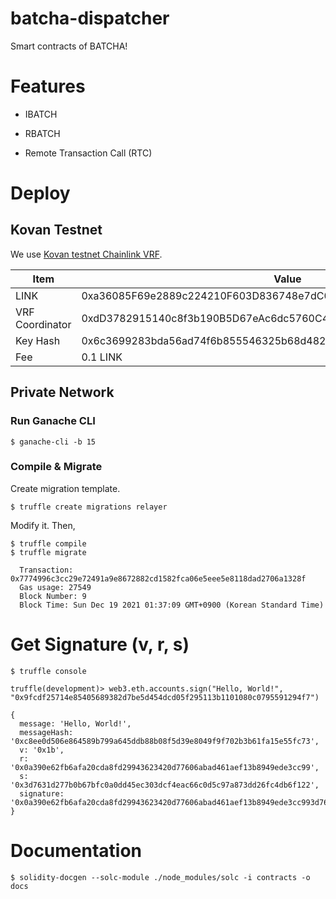 # batcha-dispatcher

Smart contracts of BATCHA!

# Features

* IBATCH

* RBATCH

* Remote Transaction Call (RTC)

# Deploy

## Kovan Testnet

We use [Kovan testnet Chainlink VRF](https://docs.chain.link/docs/vrf-contracts/#kovan).

|Item|Value|
|----|-----|
|LINK|0xa36085F69e2889c224210F603D836748e7dC0088|
|VRF Coordinator|0xdD3782915140c8f3b190B5D67eAc6dc5760C46E9|
|Key Hash|0x6c3699283bda56ad74f6b855546325b68d482e983852a7a82979cc4807b641f4|
|Fee|0.1 LINK|

## Private Network

### Run Ganache CLI

```
$ ganache-cli -b 15
```

<!--
Ganache CLI v6.12.2 (ganache-core: 2.13.2)

Available Accounts
==================
(0) 0x79A575616CA4eB259aa88D6B13B3Ae33843C4A33 (100 ETH)
(1) 0xE4430c6Ab99357a705af0ac9F1064508AeE5D013 (100 ETH)
(2) 0x9744C5edF98EC3eD3BF4326a0dFC5C1879fE3162 (100 ETH)
(3) 0x1C13Ae984b7f2fD20c66630Bf4598354535e18b6 (100 ETH)
(4) 0x5a3c780846c18a09Ab43333e720F0E03f9DE932E (100 ETH)
(5) 0x0FDa95b5E2A236337863BEAD97820321C13Dc013 (100 ETH)
(6) 0x7fE079392872eD81eeA9DB32837939052488B6be (100 ETH)
(7) 0xED15352a348728d625606AbCc7Ed2D3b5fdFcA5E (100 ETH)
(8) 0x551051645f163AdD06b37Ca9c9B6979cD68Fd85A (100 ETH)
(9) 0x4b321a31cfC94c39071F1AEaF86BB3e5165Dc65A (100 ETH)

Private Keys
==================
(0) 0xde84d48a770a29e164b860c5b01ee4f3f064aa72377504a0243eb47c18c199ba
(1) 0x8c16cf32b54c9669365fff88197431c58ed820784d8a876d9a80d851a79efcab
(2) 0xe24639ae814afcea1a8295caafe3c6bba8edb057e36336abbf35d37e85d7c3fb
(3) 0x7738e79ce0a807cdaca37f16cce5ac35cfa6022d7afc6a68b07c5faa9f837f8a
(4) 0x125e093f13eeae700b39ccb0c602077b1bc49b0726d46d8be6ae6f484a3b53af
(5) 0x41e9de14db333df9092bae5c81ddef6c7c6390cedae4349ea9f88a02f2cf451a
(6) 0x4c6f283a10d4e083d8d6de3a2455e0c7692c205a3737bf4a1d1ecb05abc0988e
(7) 0xd3dd847c1fb3895d74ed5735b6fb878370bed18f4f1aa395bb05e8af649c1202
(8) 0x8d46ee5e35a7883b8ebe92c32fdb56b8485d35862ea8d67fb529bb0f36a62684
(9) 0x8f3ffb552f172b82d7b4e3624b3539b48e7ed21ebfc663bdd51d8f14ba082d6f

HD Wallet
==================
Mnemonic:      neither volume bomb just piece amazing crowd muscle summer reveal panda album
Base HD Path:  m/44'/60'/0'/0/{account_index}

Gas Price
==================
20000000000

Gas Limit
==================
6721975

Call Gas Limit
==================
9007199254740991

Listening on 127.0.0.1:8545
-->

### Compile & Migrate

Create migration template.

```
$ truffle create migrations relayer
```

Modify it. Then,

```
$ truffle compile
$ truffle migrate

  Transaction: 0x7774996c3cc29e72491a9e8672882cd1582fca06e5eee5e8118dad2706a1328f
  Gas usage: 27549
  Block Number: 9
  Block Time: Sun Dec 19 2021 01:37:09 GMT+0900 (Korean Standard Time)
```

# Get Signature (v, r, s)

```
$ truffle console

truffle(development)> web3.eth.accounts.sign("Hello, World!", "0x9fcdf25714e85405689382d7be5d454dcd05f295113b1101080c0795591294f7")

{
  message: 'Hello, World!',
  messageHash: '0xc8ee0d506e864589b799a645ddb88b08f5d39e8049f9f702b3b61fa15e55fc73',
  v: '0x1b',
  r: '0x0a390e62fb6afa20cda8fd29943623420d77606abad461aef13b8949ede3cc99',
  s: '0x3d7631d277b0b67bfc0a0dd45ec303dcf4eac66c0d5c97a873dd26fc4db6f122',
  signature: '0x0a390e62fb6afa20cda8fd29943623420d77606abad461aef13b8949ede3cc993d7631d277b0b67bfc0a0dd45ec303dcf4eac66c0d5c97a873dd26fc4db6f1221b'
}
```

# Documentation

```
$ solidity-docgen --solc-module ./node_modules/solc -i contracts -o docs
```
